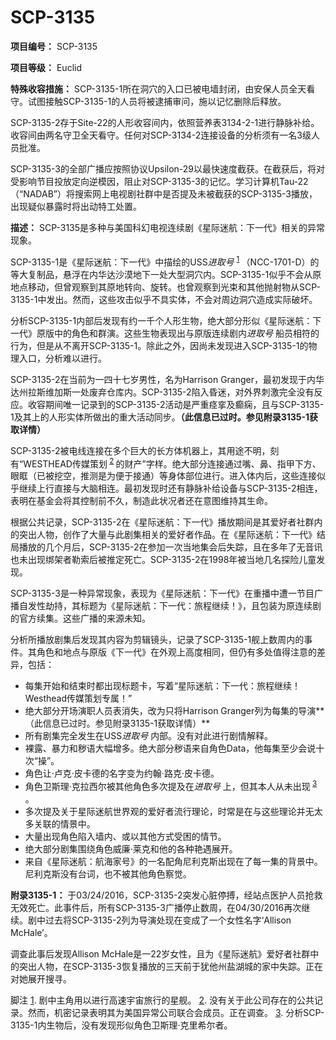 # SCP-3135
                        


**项目编号：** SCP-3135

**项目等级：** Euclid

**特殊收容措施：** SCP-3135-1所在洞穴的入口已被电墙封闭，由安保人员全天看守。试图接触SCP-3135-1的人员将被逮捕审问，施以记忆删除后释放。

SCP-3135-2存于Site-22的人形收容间内，依照营养表3134-2-1进行静脉补给。收容间由两名守卫全天看守。任何对SCP-3134-2连接设备的分析须有一名3级人员批准。

SCP-3135-3的全部广播应按照协议Upsilon-29以最快速度截获。在截获后，将对受影响节目投放定向逆模因，阻止对SCP-3135-3的记忆。学习计算机Tau-22（“NADAB”）将搜索网上电视剧社群中是否提及未被截获的SCP-3135-3播放，出现疑似暴露时将出动特工处置。

**描述：** SCP-3135是多种与美国科幻电视连续剧《星际迷航：下一代》相关的异常现象。

SCP-3135-1是《星际迷航：下一代》中描绘的USS*进取号* <sup class='footnoteref'>
 <a shape='rect' class='footnoteref' id='footnoteref-1' href='javascript:;' onclick='WIKIDOT.page.utils.scrollToReference(&apos;footnote-1&apos;)'>1</a>
</sup>（NCC-1701-D）的等大复制品，悬浮在内华达沙漠地下一处大型洞穴内。SCP-3135-1似乎不会从原地点移动，但曾观察到其原地转向、旋转。也曾观察到光束和其他抛射物从SCP-3135-1中发出。然而，这些攻击似乎不具实体，不会对周边洞穴造成实际破坏。

分析SCP-3135-1内部后发现有约一千个人形生物，绝大部分形似《星际迷航：下一代》原版中的角色和群演。这些生物表现出与原版连续剧内*进取号* 船员相符的行为，但是从不离开SCP-3135-1。除此之外，因尚未发现进入SCP-3135-1的物理入口，分析难以进行。

SCP-3135-2在当前为一四十七岁男性，名为Harrison Granger，最初发现于内华达州拉斯维加斯一处废弃仓库内。SCP-3135-2陷入昏迷，对外界刺激完全没有反应。收容期间唯一记录到的SCP-3135-2活动是严重痉挛及癫痫，且与SCP-3135-1及其上的人形实体所做出的重大活动同步。**（此信息已过时。参见附录3135-1获取详情）** 

SCP-3135-2被电线连接在多个巨大的长方体机器上，其用途不明，刻有“WESTHEAD传媒策划<sup class='footnoteref'>
 <a shape='rect' class='footnoteref' id='footnoteref-2' href='javascript:;' onclick='WIKIDOT.page.utils.scrollToReference(&apos;footnote-2&apos;)'>2</a>
</sup>的财产”字样。绝大部分连接通过嘴、鼻、指甲下方、眼眶（已被挖空，推测是为便于接通）等身体部位进行。进入体内后，这些连接似乎继续上行直接与大脑相连。最初发现时还有静脉补给设备与SCP-3135-2相连，表明在基金会将其控制前不久，制造此状况者还在意图维持其生命。

根据公共记录，SCP-3135-2在《星际迷航：下一代》播放期间是其爱好者社群内的突出人物，创作了大量与此剧集相关的爱好者作品。在《星际迷航：下一代》结局播放的几个月后，SCP-3135-2在参加一次当地集会后失踪，且在多年了无音讯也未出现绑架者勒索后被推定死亡。SCP-3135-2在1998年被当地几名探险儿童发现。

SCP-3135-3是一种异常现象，表现为《星际迷航：下一代》在重播中遭一节目广播自发性劫持，其标题为《星际迷航：下一代：旅程继续！》，且包装为原连续剧的官方续集。这些广播的来源未知。

分析所播放剧集后发现其内容为剪辑镜头，记录了SCP-3135-1舰上数周内的事件。其角色和地点与原版《下一代》在外观上高度相同，但仍有多处值得注意的差异，包括：

- 每集开始和结束时都出现标题卡，写着“星际迷航：下一代：旅程继续！Westhead传媒策划专属！”
- 绝大部分开场演职人员表消失，改为只将Harrison Granger列为每集的导演**（此信息已过时。参见附录3135-1获取详情）** 
- 所有剧集完全发生在USS*进取号* 内部。没有对此进行剧情解释。
- 裸露、暴力和秽语大幅增多。绝大部分秽语来自角色Data，他每集至少会说十次“操”。
- 角色让·卢克·皮卡德的名字变为约翰·路克·皮卡德。
- 角色卫斯理·克拉西尔被其他角色多次提及在*进取号* 上，但其本人从未出现<sup class='footnoteref'>
 <a shape='rect' class='footnoteref' id='footnoteref-3' href='javascript:;' onclick='WIKIDOT.page.utils.scrollToReference(&apos;footnote-3&apos;)'>3</a>
</sup>。
- 多次提及关于星际迷航世界观的爱好者流行理论，时常是在与这些理论并无太多关联的情景中。
- 大量出现角色陷入墙内、或以其他方式受困的情节。
- 绝大部分剧集围绕角色威廉·莱克和他的各种艳遇展开。
- 来自《星际迷航：航海家号》的一名配角尼利克斯出现在了每一集的背景中。尼利克斯没有台词，也不被其他角色察觉。

**附录3135-1：** 于03/24/2016，SCP-3135-2突发心脏停搏，经站点医护人员抢救无效死亡。此事件后，所有SCP-3135-3广播停止数周，在04/30/2016再次继续。剧中过去将SCP-3135-2列为导演处现在变成了一个女性名字‘Allison McHale’。

调查此事后发现Allison McHale是一22岁女性，且为《星际迷航》爱好者社群中的突出人物，在SCP-3135-3恢复播放的三天前于犹他州盐湖城的家中失踪。正在对她展开搜寻。



脚注
<a shape='rect' href='javascript:;' onclick='WIKIDOT.page.utils.scrollToReference(&apos;footnoteref-1&apos;)'>1</a>. 剧中主角用以进行高速宇宙旅行的星舰。
<a shape='rect' href='javascript:;' onclick='WIKIDOT.page.utils.scrollToReference(&apos;footnoteref-2&apos;)'>2</a>. 没有关于此公司存在的公共记录。然而，机密记录表明其为美国异常公司联合会成员。正在调查。
<a shape='rect' href='javascript:;' onclick='WIKIDOT.page.utils.scrollToReference(&apos;footnoteref-3&apos;)'>3</a>. 分析SCP-3135-1内生物后，没有发现形似角色卫斯理·克里希尔者。


                    